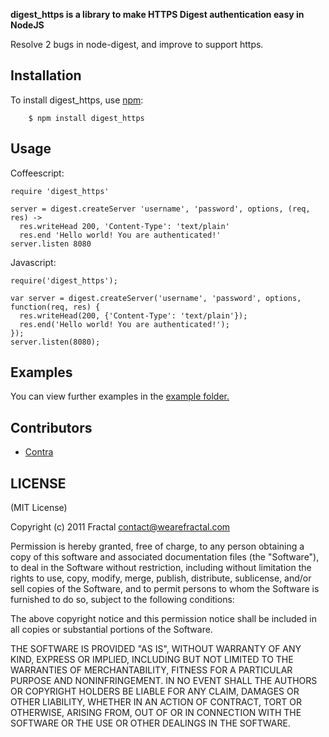 **digest_https is a library to make HTTPS Digest authentication easy in NodeJS**

Resolve 2 bugs in node-digest, and improve to support https.

## Installation
    
To install digest_https, use [npm](http://github.com/isaacs/npm):

        $ npm install digest_https

## Usage

Coffeescript:

```
require 'digest_https'

server = digest.createServer 'username', 'password', options, (req, res) ->
  res.writeHead 200, 'Content-Type': 'text/plain'
  res.end 'Hello world! You are authenticated!'
server.listen 8080
```

Javascript:

```
require('digest_https');

var server = digest.createServer('username', 'password', options, function(req, res) {
  res.writeHead(200, {'Content-Type': 'text/plain'});
  res.end('Hello world! You are authenticated!');
});
server.listen(8080);
```
## Examples

You can view further examples in the [example folder.](https://github.com/JunejaTung/digest_https/tree/master/examples)

## Contributors

- [Contra](https://github.com/Contra)

## LICENSE

(MIT License)

Copyright (c) 2011 Fractal <contact@wearefractal.com>

Permission is hereby granted, free of charge, to any person obtaining
a copy of this software and associated documentation files (the
"Software"), to deal in the Software without restriction, including
without limitation the rights to use, copy, modify, merge, publish,
distribute, sublicense, and/or sell copies of the Software, and to
permit persons to whom the Software is furnished to do so, subject to
the following conditions:

The above copyright notice and this permission notice shall be
included in all copies or substantial portions of the Software.

THE SOFTWARE IS PROVIDED "AS IS", WITHOUT WARRANTY OF ANY KIND,
EXPRESS OR IMPLIED, INCLUDING BUT NOT LIMITED TO THE WARRANTIES OF
MERCHANTABILITY, FITNESS FOR A PARTICULAR PURPOSE AND
NONINFRINGEMENT. IN NO EVENT SHALL THE AUTHORS OR COPYRIGHT HOLDERS BE
LIABLE FOR ANY CLAIM, DAMAGES OR OTHER LIABILITY, WHETHER IN AN ACTION
OF CONTRACT, TORT OR OTHERWISE, ARISING FROM, OUT OF OR IN CONNECTION
WITH THE SOFTWARE OR THE USE OR OTHER DEALINGS IN THE SOFTWARE.
